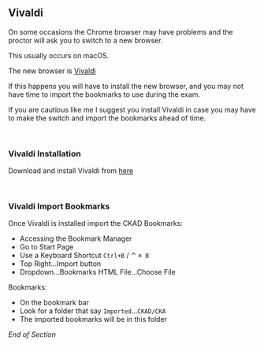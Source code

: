 ## Vivaldi  

On some occasions the Chrome browser may have problems and the proctor will ask you to switch to a new browser.

This usually occurs on macOS.

The new browser is [Vivaldi](https://vivaldi.com/)

If this happens you will have to install the new browser, and you may not have time to import the bookmarks to use during the exam.

If you are cautious like me I suggest you install Vivaldi in case you may have to make the switch and import the bookmarks ahead of time.

<br />

### Vivaldi Installation

Download and install Vivaldi from [here](https://vivaldi.com/)

<br />

### Vivaldi Import Bookmarks

Once Vivaldi is installed import the CKAD Bookmarks:
* Accessing the Bookmark Manager 
* Go to Start Page
* Use a Keyboard Shortcut `Ctrl+B` / ⌃ `⌘ B` 
* Top Right...Import button
* Dropdown...Bookmarks HTML File...Choose File

Bookmarks:
* On the bookmark bar
* Look for a folder that say `Imported`...`CKAD/CKA`
* The imported bookmarks will be in this folder

_End of Section_
